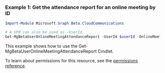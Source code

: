 ### Example 1: Get the attendance report for an online meeting by ID

```powershell
Import-Module Microsoft.Graph.Beta.CloudCommunications

# A UPN can also be used as -UserId.
Get-MgBetaUserOnlineMeetingAttendanceReport -UserId $userId -OnlineMeetingId $onlineMeetingId -MeetingAttendanceReportId $meetingAttendanceReportId -ExpandProperty "attendanceRecords"
```
This example shows how to use the Get-MgBetaUserOnlineMeetingAttendanceReport Cmdlet.

To learn about permissions for this resource, see the [permissions reference](/graph/permissions-reference).


